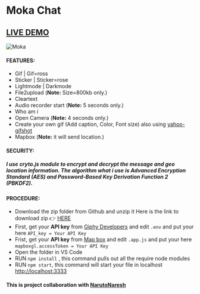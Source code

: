 # Moka Chat

## <a href="https://moka-chat.herokuapp.com/">LIVE DEMO</a>

![Moka](Video.gif)

#### FEATURES:
- Gif | Gif=ross
- Sticker | Sticker=rose
- Lightmode | Darkmode
- File2upload (**Note:** Size=800kb only.)
- Cleartext
- Audio recorder start (**Note:** 5 seconds only.)
- Who am i 
- Open Camera (**Note:** 4 seconds only.)
- Create your own gif (Add caption, Color, Font size) also using <a href="https://github.com/yahoo/gifshot">yahoo-gifshot</a>
- Mapbox (**Note:** it will send location.)

#### SECURITY:
##### I use cryto.js module to encrypt and decrypt the message and geo location information. The algorithm what i use is Advanced Encryption Standard (AES) and Password-Based Key Derivation Function 2 (PBKDF2). 

#### PROCEDURE:
- Download the zip folder from Github and unzip it
Here is the link to download zip 👉
<a href='https://github.com/avinashboy/moka-chat'>HERE</a>
- First, get your **API key** from <a href="https://developers.giphy.com/">Giphy Developers</a> and edit <code>.env</code> and put your here `API_key = Your API Key`
- Frist, get your **API key** from <a href="https://www.mapbox.com/">Map box</a> and edit <code>.app.js</code> and put your here `mapboxgl.accessToken = Your API Key`
- Open the folder in VS Code
- RUN <code>npm install</code> , this command pulls out all the require node modules
- RUN <code>npm start</code>, this command will start your file in localhost <a href="http://localhost:3333">http://localhost:3333</a>


#### This is project collaboration with <a href="https://github.com/NarutoNaresh">NarutoNaresh</a>
